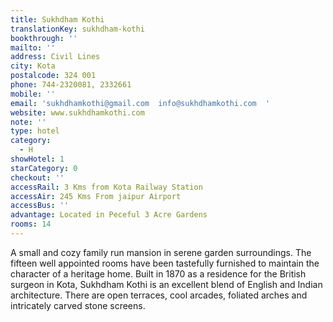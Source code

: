 ```yaml
---
title: Sukhdham Kothi
translationKey: sukhdham-kothi
bookthrough: ''
mailto: ''
address: Civil Lines
city: Kota
postalcode: 324 001
phone: 744-2320081, 2332661
mobile: ''
email: 'sukhdhamkothi@gmail.com  info@sukhdhamkothi.com  '
website: www.sukhdhamkothi.com
note: ''
type: hotel
category:
  - H
showHotel: 1
starCategory: 0
checkout: ''
accessRail: 3 Kms from Kota Railway Station
accessAir: 245 Kms From jaipur Airport
accessBus: ''
advantage: Located in Peceful 3 Acre Gardens
rooms: 14
---
```

A small and cozy family run mansion in serene garden surroundings. The fifteen well appointed rooms have been tastefully furnished to maintain the character of a heritage home.     Built in 1870 as a residence for the British surgeon in Kota, Sukhdham Kothi is an excellent blend of English and Indian architecture. There are open terraces, cool arcades, foliated arches and intricately carved stone screens.